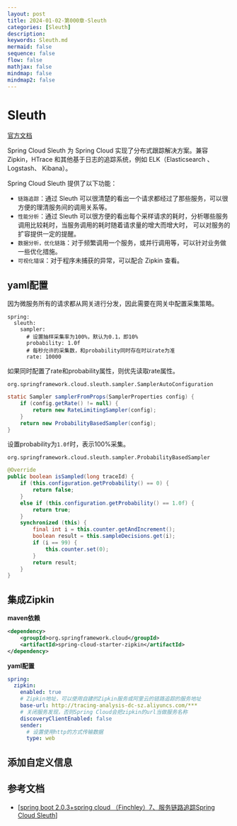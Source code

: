 ```yaml
---
layout: post
title: 2024-01-02-第000章-Sleuth
categories: [Sleuth]
description: 
keywords: Sleuth.md
mermaid: false
sequence: false
flow: false
mathjax: false
mindmap: false
mindmap2: false
---
```

# Sleuth

[官方文档](https://cloud.spring.io/spring-cloud-static/spring-cloud-sleuth/2.0.1.RELEASE/single/spring-cloud-sleuth.html#_running_examples)

Spring Cloud Sleuth 为 Spring Cloud 实现了分布式跟踪解决方案。兼容 Zipkin，HTrace 和其他基于日志的追踪系统，例如 ELK（Elasticsearch 、Logstash、 Kibana）。

Spring Cloud Sleuth 提供了以下功能：

- `链路追踪`：通过 Sleuth 可以很清楚的看出一个请求都经过了那些服务，可以很方便的理清服务间的调用关系等。
- `性能分析`：通过 Sleuth 可以很方便的看出每个采样请求的耗时，分析哪些服务调用比较耗时，当服务调用的耗时随着请求量的增大而增大时， 可以对服务的扩容提供一定的提醒。
- `数据分析，优化链路`：对于频繁调用一个服务，或并行调用等，可以针对业务做一些优化措施。
- `可视化错误`：对于程序未捕获的异常，可以配合 Zipkin 查看。



## yaml配置

因为微服务所有的请求都从网关进行分发，因此需要在网关中配置采集策略。

```yacas
spring:
  sleuth:
    sampler:
      # 设置抽样采集率为100%，默认为0.1，即10%
      probability: 1.0f
      # 每秒允许的采集数，和probability同时存在时以rate为准
      rate: 10000
```



如果同时配置了rate和probability属性，则优先读取rate属性。

`org.springframework.cloud.sleuth.sampler.SamplerAutoConfiguration`

```java
static Sampler samplerFromProps(SamplerProperties config) {
    if (config.getRate() != null) {
        return new RateLimitingSampler(config);
    }
    return new ProbabilityBasedSampler(config);
}
```



设置probability为`1.0f`时，表示100%采集。

`org.springframework.cloud.sleuth.sampler.ProbabilityBasedSampler`

```java
@Override
public boolean isSampled(long traceId) {
    if (this.configuration.getProbability() == 0) {
        return false;
    }
    else if (this.configuration.getProbability() == 1.0f) {
        return true;
    }
    synchronized (this) {
        final int i = this.counter.getAndIncrement();
        boolean result = this.sampleDecisions.get(i);
        if (i == 99) {
            this.counter.set(0);
        }
        return result;
    }
}
```



## 集成Zipkin

**maven依赖**

```xml
<dependency>
    <groupId>org.springframework.cloud</groupId>
    <artifactId>spring-cloud-starter-zipkin</artifactId>
</dependency>
```



**yaml配置**

```yaml
spring:
  zipkin:
    enabled: true
    # Zipkin地址，可以使用自建的Zipkin服务或阿里云的链路追踪的服务地址
    base-url: http://tracing-analysis-dc-sz.aliyuncs.com/***
    # 关闭服务发现，否则Spring Cloud会把zipkin的url当做服务名称
    discoveryClientEnabled: false
    sender:
      # 设置使用http的方式传输数据
      type: web
```



## 添加自定义信息



## 参考文档

- [[spring boot 2.0.3+spring cloud （Finchley）7、服务链路追踪Spring Cloud Sleuth](https://www.cnblogs.com/cralor/p/9246582.html)]